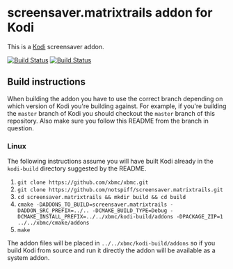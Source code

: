 # screensaver.matrixtrails addon for Kodi

This is a [Kodi](http://kodi.tv) screensaver addon.

[![Build Status](https://travis-ci.org/notspiff/screensaver.matrixtrails.svg?branch=master)](https://travis-ci.org/notspiff/screensaver.matrixtrails)
[![Build Status](https://ci.appveyor.com/api/projects/status/github/notspiff/screensaver.matrixtrails?svg=true)](https://ci.appveyor.com/project/notspiff/screensaver-matrixtrails)

## Build instructions

When building the addon you have to use the correct branch depending on which version of Kodi you're building against. 
For example, if you're building the `master` branch of Kodi you should checkout the `master` branch of this repository. 
Also make sure you follow this README from the branch in question.

### Linux

The following instructions assume you will have built Kodi already in the `kodi-build` directory 
suggested by the README.

1. `git clone https://github.com/xbmc/xbmc.git`
2. `git clone https://github.com/notspiff/screensaver.matrixtrails.git`
3. `cd screensaver.matrixtrails && mkdir build && cd build`
4. `cmake -DADDONS_TO_BUILD=screensaver.matrixtrails -DADDON_SRC_PREFIX=../.. -DCMAKE_BUILD_TYPE=Debug -DCMAKE_INSTALL_PREFIX=../../xbmc/kodi-build/addons -DPACKAGE_ZIP=1 ../../xbmc/cmake/addons`
5. `make`

The addon files will be placed in `../../xbmc/kodi-build/addons` so if you build Kodi from source and run it directly 
the addon will be available as a system addon.
